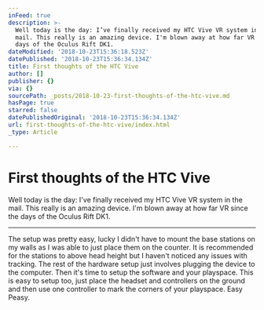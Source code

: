 ```yaml
---
inFeed: true
description: >-
  Well today is the day: I’ve finally received my HTC Vive VR system in the
  mail. This really is an amazing device. I'm blown away at how far VR since the
  days of the Oculus Rift DK1.
dateModified: '2018-10-23T15:36:18.523Z'
datePublished: '2018-10-23T15:36:34.134Z'
title: First thoughts of the HTC Vive
author: []
publisher: {}
via: {}
sourcePath: _posts/2018-10-23-first-thoughts-of-the-htc-vive.md
hasPage: true
starred: false
datePublishedOriginal: '2018-10-23T15:36:34.134Z'
url: first-thoughts-of-the-htc-vive/index.html
_type: Article

---
```

# First thoughts of the HTC Vive

Well today is the day: I've finally received my HTC Vive VR system in the mail. This really is an amazing device. I'm blown away at how far VR since the days of the Oculus Rift DK1\.

---

The setup was pretty easy, lucky I didn't have to mount the base stations on my walls as I was able to just place them on the counter. It is recommended for the stations to above head height but I haven't noticed any issues with tracking. The rest of the hardware setup just involves plugging the device to the computer. Then it's time to setup the software and your playspace. This is easy to setup too, just place the headset and controllers on the ground and then use one controller to mark the corners of your playspace. Easy Peasy.